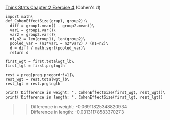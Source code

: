 [Think Stats Chapter 2 Exercise 4](http://greenteapress.com/thinkstats2/html/thinkstats2003.html#toc24) (Cohen's d)

>> 
```
import math\
def CohenEffectSize(grup1, group2):\
  diff = group1.mean() - group2.mean()\
  var1 = group1.var()\
  var2 = group2.var()\
  n1,n2 = len(group1), len(group2)\
  pooled_var = (n1*var1 = n2*var2) / (n1+n2)\
  d = diff / math.sqrt(pooled_var)\
  return d

first_wgt = first.totalwgt_lb\
first_lgt = first.prglngth

rest = preg[preg.pregordr!=1]\
rest_wgt = rest.totalwgt_lb\
rest_lgt = rest.prglngth

print('Difference in weight: ', CohenEffectSize(first_wgt, rest_wgt))\
print('Difference in length: ', CohenEffectSize(first_lgt, rest_lgt))
```
>> Difference in weight:  -0.06911825348820934\
>> Difference in length:  -0.03131178583370273
